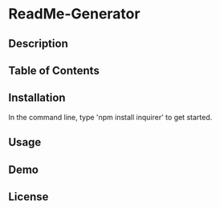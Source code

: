 # ReadMe-Generator


## Description 


## Table of Contents



## Installation

In the command line, type 'npm install inquirer' to get started.

## Usage


## Demo


## License 

